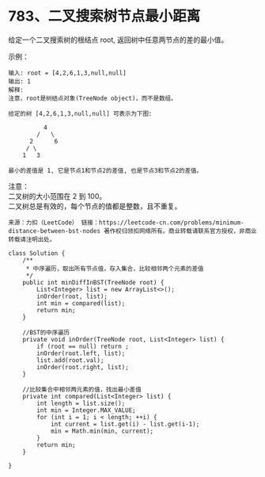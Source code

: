 783、二叉搜索树节点最小距离
===
给定一个二叉搜索树的根结点 root, 返回树中任意两节点的差的最小值。<br>

示例：<br>
```
输入: root = [4,2,6,1,3,null,null]
输出: 1
解释:
注意，root是树结点对象(TreeNode object)，而不是数组。

给定的树 [4,2,6,1,3,null,null] 可表示为下图:

          4
        /   \
      2      6
     / \    
    1   3  

最小的差值是 1, 它是节点1和节点2的差值, 也是节点3和节点2的差值。
```
注意：<br>
二叉树的大小范围在 2 到 100。<br>
二叉树总是有效的，每个节点的值都是整数，且不重复。<br>

``
来源：力扣（LeetCode）
链接：https://leetcode-cn.com/problems/minimum-distance-between-bst-nodes
著作权归领扣网络所有。商业转载请联系官方授权，非商业转载请注明出处。
``

```
class Solution {
    /**
     * 中序遍历，取出所有节点值，存入集合，比较相邻两个元素的差值
     */
    public int minDiffInBST(TreeNode root) {
        List<Integer> list = new ArrayList<>();
        inOrder(root, list);
        int min = compared(list);
        return min;
    }

    //BST的中序遍历
    private void inOrder(TreeNode root, List<Integer> list) {
        if (root == null) return ;
        inOrder(root.left, list);
        list.add(root.val);
        inOrder(root.right, list);
    }

    //比较集合中相邻两元素的值，找出最小差值
    private int compared(List<Integer> list) {
        int length = list.size();
        int min = Integer.MAX_VALUE;
        for (int i = 1; i < length; ++i) {
            int current = list.get(i) - list.get(i-1);
            min = Math.min(min, current);
        }
        return min;
    }

}
```
